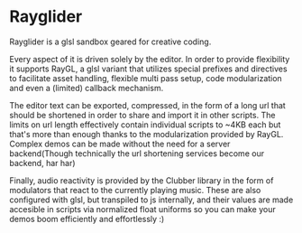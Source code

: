 # Rayglider

Rayglider is a glsl sandbox geared for creative coding.

Every aspect of it is driven solely by the editor. In order to provide flexibility it supports RayGL, a glsl variant that utilizes special prefixes and directives to facilitate asset handling, flexible multi pass setup, code modularization and even a (limited) callback mechanism.

The editor text can be exported, compressed, in the form of a long url that should be shortened in order to share and import it in other scripts. The limits on url length effectively contain individual scripts to ~4KB each but that's more than enough thanks to the modularization provided by RayGL. Complex demos can be made without the need for a server backend(Though technically the url shortening services become our backend, har har)

Finally, audio reactivity is provided by the Clubber library in the form of modulators that react to the currently playing music. These are also configured with glsl, but transpiled to js internally, and their values are made accesible in scripts via normalized float uniforms so you can make your demos boom efficiently and effortlessly :)